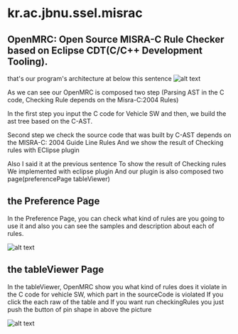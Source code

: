 # kr.ac.jbnu.ssel.misrac
## OpenMRC: Open Source MISRA-C Rule Checker based on Eclipse CDT(C/C++ Development Tooling).
that's our program's architecture at below this sentence
![alt text](https://github.com/stkim123/kr.ac.jbnu.ssel.misrac/blob/master/ScreenShot1.PNG)

As we can see our OpenMRC is composed two step (Parsing AST in the C code, Checking Rule depends on the Misra-C:2004 Rules)

In the first step you input the C code for Vehicle SW and then, we build the ast tree based on the C-AST.

Second step we check the source code that was built by C-AST depends on the MISRA-C: 2004 Guide Line Rules
And we show the result of Checking rules with EClipse plugin

Also I said it at the previous sentence To show the result of Checking rules We implemented with eclipse plugin
And our plugin is also composed two page(preferencePage tableViewer)

## the Preference Page
In the Preference Page, you can check what kind of rules are you going to use it and also you can see the samples and description about each of rules.

![alt text](https://github.com/stkim123/kr.ac.jbnu.ssel.misrac/blob/master/ScreenShot2%20.PNG)

## the tableViewer Page
In the tableViewer, OpenMRC show you what kind of rules does it violate in the C code for vehicle SW, which part in the sourceCode is violated If you click the each raw of the table and If you want run checkingRules you just push the button of pin shape in above the picture

![alt text](https://github.com/stkim123/kr.ac.jbnu.ssel.misrac/blob/master/ScreenShot3.PNG)
